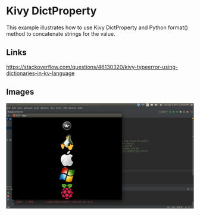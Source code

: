 # Kivy DictProperty

This example illustrates how to use Kivy DictProperty and Python format() method to concatenate strings for the value.

## Links
https://stackoverflow.com/questions/46130320/kivy-typeerror-using-dictionaries-in-kv-language

## Images
![App Startup](https://github.com/ikolim/StackExchange/blob/master/Python/Kivy/images/QA46130320/Img01-Startup.png "App Startup")

